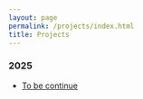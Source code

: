 ```yaml
---
layout: page
permalink: /projects/index.html
title: Projects
---
```


### 2025

- [To be continue](-)<br>


<br>


